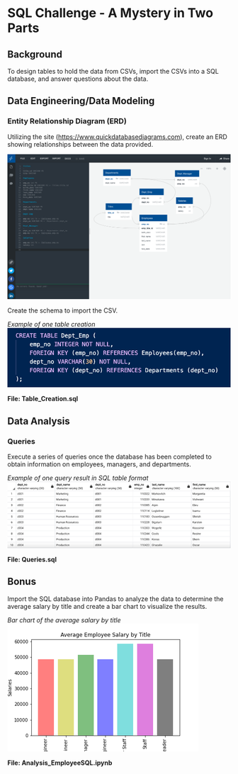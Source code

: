 # SQL Challenge - A Mystery in Two Parts

## Background

To design tables to hold the data from CSVs, import the CSVs into a SQL database, and answer questions about the data.

## Data Engineering/Data Modeling

### Entity Relationship Diagram (ERD)

Utilizing the site (https://www.quickdatabasediagrams.com), create an ERD showing relationships between the data provided.

![ERD](Images/Employees_ERD.png)

Create the schema to import the CSV.

*Example of one table creation*
![table](Images/table_example.png)

**File: Table_Creation.sql**

## Data Analysis

### Queries

Execute a series of queries once the database has been completed to obtain information on employees, managers, and departments.

*Example of one query result in SQL table format*
![query](Images/Picture3.png)

**File: Queries.sql**

## Bonus
 
Import the SQL database into Pandas to analyze the data to determine the average salary by title and create a bar chart to visualize the results.

*Bar chart of the average salary by title*
![bar](Images/average_salary_by_title.png)

**File: Analysis_EmployeeSQL.ipynb**


